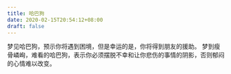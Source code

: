 ```yaml
---
title: 哈巴狗
date: 2020-02-15T20:54:12+08:00
draft: false
---
```


梦见哈巴狗，预示你将遇到困境，但是幸运的是，你将得到朋友的援助。
梦到瘦骨嶙峋，难看的哈巴狗，表示你必须摆脱不幸和让你悲伤的事情的阴影，否则郁闷的心情难以改变。
